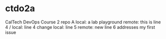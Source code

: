 # ctdo2a
CalTech DevOps Course 2 repo A
local: a lab playground
remote: this is line 4 / local: line 4 change
local: line 5
remote: new line 6
addresses my first issue
